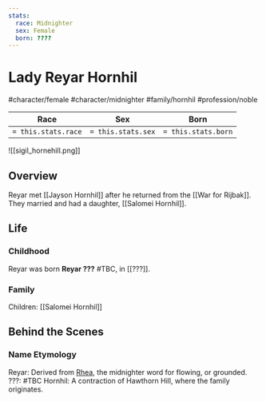 ```yaml
---
stats:
  race: Midnighter
  sex: Female
  born: ????
---
```


# Lady Reyar Hornhil
#character/female #character/midnighter #family/hornhil #profession/noble

Race | Sex | Born
-----|-----|-----
`= this.stats.race` | `= this.stats.sex` | `= this.stats.born` | `= this.stats.died`

![[sigil_hornehill.png]]

## Overview
Reyar met [[Jayson Hornhil]] after he returned from the [[War for Rijbak]].
They married and had a daughter, [[Salomei Hornhil]].

## Life
### Childhood
Reyar was born **Reyar ???** #TBC, in [[???]].

### Family
Children: [[Salomei Hornhil]]

## Behind the Scenes
### Name Etymology
Reyar: Derived from [Rhea](https://www.behindthename.com/name/rhea), the midnighter word for flowing, or grounded.
???: #TBC
Hornhil: A contraction of Hawthorn Hill, where the family originates.